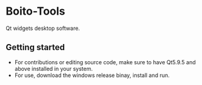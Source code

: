 # Boito-Tools
Qt widgets desktop software.

## Getting started
- For contributions or editing source code, make sure to have Qt5.9.5 and above installed in your system.
- For use, download the windows release binay, install and run.

